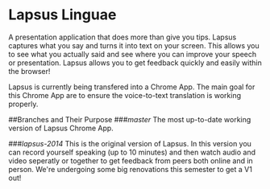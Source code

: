 # Lapsus Linguae

A presentation application that does more than give you tips. Lapsus captures what you say and turns it into text on your screen. This allows you to see what you actually said and see where you can improve your speech or presentation. Lapsus allows you to get feedback quickly and easily within the browser!

Lapsus is currently being transfered into a Chrome App. The main goal for this Chrome App are to ensure the voice-to-text translation is working properly.

##Branches and Their Purpose
###_master_
The most up-to-date working version of Lapsus Chrome App.

###_lapsus-2014_
This is the original version of Lapsus. In this version you can record yourself speaking (up to 10 minutes) and then watch audio and video seperatly or together to get feedback from peers both online and in person.  We're undergoing some big renovations this semester to get a V1 out!
